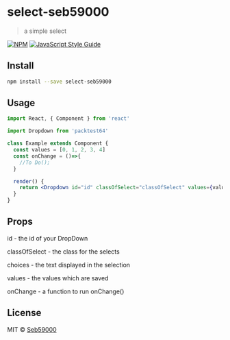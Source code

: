 # select-seb59000

> a simple select

[![NPM](https://img.shields.io/npm/v/select-seb59000.svg)](https://www.npmjs.com/package/select-seb59000) [![JavaScript Style Guide](https://img.shields.io/badge/code_style-standard-brightgreen.svg)](https://standardjs.com)

## Install

```bash
npm install --save select-seb59000
```

## Usage

```jsx
import React, { Component } from 'react'

import Dropdown from 'packtest64'

class Example extends Component {
  const values = [0, 1, 2, 3, 4]
  const onChange = ()=>{
    //To Do();
  }

  render() {
    return <Dropdown id="id" classOfSelect="classOfSelect" values={values} choices={values} onChange={onChange} />
  }
}
```

## Props

id - the id of your DropDown

classOfSelect - the class for the selects

choices - the text displayed in the selection

values - the values which are saved

onChange - a function to run onChange()

## License

MIT © [Seb59000](https://github.com/Seb59000)

